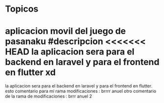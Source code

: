 # Topicos
aplicacion movil del juego de pasanaku
#descripcion
<<<<<<< HEAD
la aplicacion sera para el backend en laravel y para el frontend en flutter 
xd
=======
la aplicacion sera para el backend en laravel y para el frontend en flutter. 
esto comentario para mi rama modificaciones : brrrr anuel
otro comentario de la rama de modificaciones : brrr anuel 2
